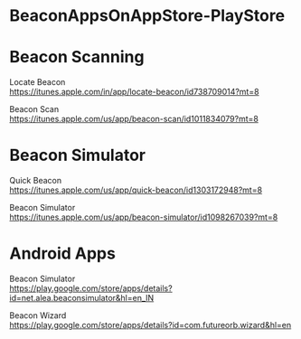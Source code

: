 # BeaconAppsOnAppStore-PlayStore

Beacon Scanning
===========

Locate Beacon <br />
https://itunes.apple.com/in/app/locate-beacon/id738709014?mt=8 <br />

Beacon Scan <br />
https://itunes.apple.com/us/app/beacon-scan/id1011834079?mt=8 <br />

Beacon Simulator
=============

Quick Beacon <br />
https://itunes.apple.com/us/app/quick-beacon/id1303172948?mt=8 <br />

Beacon Simulator <br />
https://itunes.apple.com/us/app/beacon-simulator/id1098267039?mt=8 <br />

Android Apps
============
Beacon Simulator <br />
https://play.google.com/store/apps/details?id=net.alea.beaconsimulator&hl=en_IN <br />

Beacon Wizard <br />
https://play.google.com/store/apps/details?id=com.futureorb.wizard&hl=en <br />
